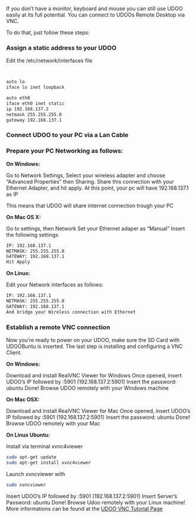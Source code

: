 

If you don’t have a monitor, keyboard and mouse you can still use UDOO easily at its full potential. 
You can connect to UDOOs Remote Desktop via VNC.

To do that, just follow these steps:

### Assign a static address to your UDOO 

Edit the /etc/network/interfaces file

```bash


auto lo
iface lo inet loopback

auto eth0
iface eth0 inet static
ip 192.168.137.2
netmask 255.255.255.0
gateway 192.168.137.1

```


### Connect UDOO to your PC via a Lan Cable

### Prepare your PC Networking as follows:

<strong>On Windows:</strong>

Go to Network Settings, Select your wireless adapter and choose “Advanced Properties” then Sharing.
Share this connection with your Ethernet Adapter, and hit apply.
At this point, your pc will have 192.168.137.1 as IP

This means that UDOO will share internet connection trough your PC

<strong>On Mac OS X:</strong>

Go to settings, then Network
Set your Ethernet adaper as “Manual”
Insert the following settings

```bash
IP: 192.168.137.1
NETMASK: 255.255.255.0
GATEWAY: 192.168.137.1
Hit Apply
```

<strong>On Linux:</strong>

Edit your Network interfaces as follows:

```bash
IP: 192.168.137.1
NETMASK: 255.255.255.0
GATEWAY: 192.168.137.1
And bridge your Wireless connection with Ethernet
``` 

### Establish a remote VNC connection

Now you’re ready to power on your UDOO, make sure the SD Card with UDOOBuntu is inserted. The last step is installing and configuring a VNC Client.

<strong>On Windows:</strong>


Download and install RealVNC Viewer for Windows
Once opened, insert UDOO’s IP followed by :5901 (192.168.137.2:5901)
Insert the password: ubuntu
Done! Browse UDOO remotely with your Windows machine
 

<strong>On Mac OSX:</strong>


Download and install RealVNC Viewer for Mac
Once opened, insert UDOO’s IP followed by :5901 (192.168.137.2:5901)
Insert the password: ubuntu
Done! Browse UDOO remotely with your Mac
 

<strong>On Linux Ubuntu:</strong>


Install via terminal xvnc4viewer
```bash
sudo apt-get update
sudo apt-get install xvnc4viewer
```

Launch xvncviewer with
```bash
sudo xvncviewer
```

Insert UDOO’s IP followed by :5901 (192.168.137.2:5901)
Insert Server’s Password: ubuntu
Done! Browse Udoo remotely with your Linux machine!
More informations can be found at the [UDOO VNC Tutorial Page](http://udoo.org/tutorial/vnc-server-with-udoo/)